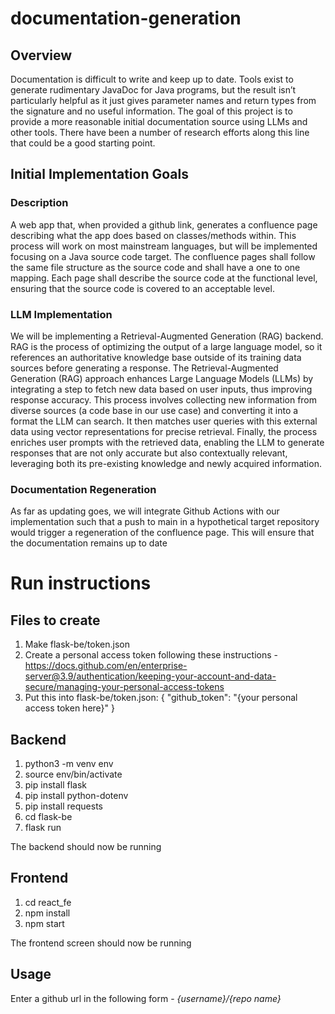 # documentation-generation

## Overview
Documentation is difficult to write and keep up to date.  Tools exist to generate rudimentary JavaDoc for Java programs, but the result isn’t particularly helpful as it just gives parameter names and return types from the signature and no useful information.  The goal of this project is to provide a more reasonable initial documentation source using LLMs and other tools.  There have been a number of research efforts along this line that could be a good starting point.

## Initial Implementation Goals

### Description
A web app that, when provided a github link, generates a confluence page describing what the app does based on classes/methods within. This process will work on most mainstream languages, but will be implemented focusing on a Java source code target. The confluence pages shall follow the same file structure as the source code and shall have a one to one mapping. Each page shall describe the source code at the functional level, ensuring that the source code is covered to an acceptable level. 


### LLM Implementation
We will be implementing a Retrieval-Augmented Generation (RAG) backend. RAG is the process of optimizing the output of a large language model, so it references an authoritative knowledge base outside of its training data sources before generating a response. The Retrieval-Augmented Generation (RAG) approach enhances Large Language Models (LLMs) by integrating a step to fetch new data based on user inputs, thus improving response accuracy. This process involves collecting new information from diverse sources (a code base in our use case) and converting it into a format the LLM can search. It then matches user queries with this external data using vector representations for precise retrieval. Finally, the process enriches user prompts with the retrieved data, enabling the LLM to generate responses that are not only accurate but also contextually relevant, leveraging both its pre-existing knowledge and newly acquired information.

### Documentation Regeneration
As far as updating goes, we will integrate Github Actions with our implementation such that a push to main in a hypothetical target repository would trigger a regeneration of the confluence page. This will ensure that the documentation remains up to date


# Run instructions

## Files to create
1. Make flask-be/token.json
2. Create a personal access token following these instructions - https://docs.github.com/en/enterprise-server@3.9/authentication/keeping-your-account-and-data-secure/managing-your-personal-access-tokens
3.  Put this into flask-be/token.json:
    {
        "github_token": "{your personal access token here}"
    }

## Backend
1. python3 -m venv env
2. source env/bin/activate
3. pip install flask
4. pip install python-dotenv
5. pip install requests
6. cd flask-be
7. flask run

The backend should now be running

## Frontend
1. cd react_fe
2. npm install
3. npm start

The frontend screen should now be running

## Usage
Enter a github url in the following form - 
*{username}/{repo name}*
